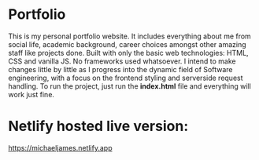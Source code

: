 # Portfolio
This is my personal portfolio website. It includes everything about me from social life, academic background, career choices amongst other amazing staff like projects done. Built with only the basic web technologies: HTML, CSS and vanilla JS. No frameworks used whatsoever. I intend to make changes little by little as I progress into the dynamic field of Software engineering, with a focus on the frontend styling and serverside request handling.
To run the project, just run the <strong>index.html</strong> file and everything will work just fine.

# Netlify hosted live version:
https://michaeljames.netlify.app



